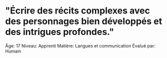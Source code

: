 # "Écrire des récits complexes avec des personnages bien développés et des intrigues profondes."

Âge: 17
Niveau: Apprenti
Matière: Langues et communication
Évalué par: Humain
